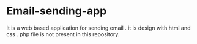 # Email-sending-app
It is a web based application for sending  email . it is design with html and css . php file is not present in this repository.
